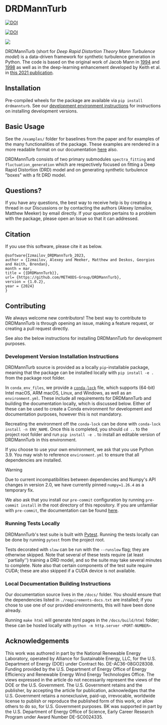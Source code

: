 # DRDMannTurb

[![DOI](https://zenodo.org/badge/649495955.svg)](https://doi.org/10.5281/zenodo.13922330)

[![DOI](https://camo.githubusercontent.com/8297af3b00072c1c2b0c4357a0ba3c8f3ac2517f4eb737eb020f3fa35fbdd13e/68747470733a2f2f6a6f73732e7468656f6a2e6f72672f7061706572732f31302e32313130352f6a6f73732e30363833382f7374617475732e737667)](https://doi.org/10.21105/joss.06838)

![](https://github.com/METHODS-Group/DRDMannTurb/assets/74629347/604fcde9-41e1-4671-8c10-b1493cadfa88)

DRDMannTurb (short for *Deep Rapid Distortion Theory Mann Turbulence model*) is a data-driven framework
for synthetic turbulence generation in Python.
The code is based on the original work of Jacob Mann in [1994](https://doi.org/10.1017/S0022112094001886) and [1998](https://doi.org/10.1016/S0266-8920(97)00036-2)
as well as in the deep-learning enhancement developed by Keith et al. in [this 2021 publication](https://arxiv.org/pdf/2107.11046.pdf). 

## Installation 

Pre-compiled wheels for the package are available via ``pip install drdmannturb``. 
See our [development environment instructions](#development-version-installation-instructions)
for instructions on installing development versions.

## Basic Usage

See the ``/examples/`` folder for baselines from the paper and for examples of the many functionalities of the package. These examples are rendered in a more readable
format on our documentation [here](https://methods-group.github.io/DRDMannTurb/examples.html) also.

DRDMannTurb consists of two primary submodules ``spectra_fitting`` and ``fluctuation_generation``
which are respectively focused on fitting a Deep Rapid Distortion (DRD) model and
on generating synthetic turbulence "boxes" with a fit DRD model.

## Questions?

If you have any questions, the best way to receive help is by creating a thread in our Discussions or by contacting the authors (Alexey Izmailov, Matthew Meeker) by email directly. If your question pertains to a problem with the package, please open an Issue so that it can addressed.

## Citation 

If you use this software, please cite it as below.

```
@software{Izmailov_DRDMannTurb_2023,
author = {Izmailov, Alexey and Meeker, Matthew and Deskos, Georgios and Keith, Brendan},
month = mar,
title = {{DRDMannTurb}},
url= {https://github.com/METHODS-Group/DRDMannTurb}, 
version = {1.0.2},
year = {2024}
}
```

## Contributing

We always welcome new contributors! The best way to contribute to DRDMannTurb is through opening an issue, making a feature request, or creating a pull request directly.

See also the below instructions for installing DRDMannTurb for development purposes.

### Development Version Installation Instructions 

DRDMannTurb source is provided as a locally ``pip``-installable package, meaning that
the package can be installed locally with `pip install -e .` from the package root folder.

In `conda_env_files`, we provide a [``conda-lock``](https://github.com/conda/conda-lock) file,
which supports (64-bit) Intel macOS, ARM macOS, Linux, and Windows,
as well as an `environment.yml`.
These include all requirements for DRDMannTurb and building the documentation locally,
which is discussed below.
Either of these can be used to create a Conda environment for development
and documentation purposes,
however this is not mandatory.

Recreating the environment off the ``conda-lock`` can be done with 
``conda-lock install -n ENV_NAME``. Once this is completed, you should ``cd ..`` to
the project root folder and run ``pip install -e .`` to install an editable version 
of DRDMannTurb in this environment.

If you choose to use your own environment, we ask that you use Python 3.9. You may wish
to reference `environment.yml` to ensure that all dependencies are installed.

> [!WARNING]
> Due to current incompatibilities between dependencies and Numpy's API
> changes in version 2.0, we have currently pinned ``numpy=1.26.4``
> as a temporary fix.


We also ask that you install our
``pre-commit`` configuration by running ``pre-commit install`` in the root directory 
of this repository. If you are unfamiliar with ``pre-commit``,
the documentation can be found [here](https://pre-commit.com/).

### Running Tests Locally

DRDMannTurb's test suite is built with [Pytest](https://docs.pytest.org/en/stable/). Running the tests locally can be done by running `pytest`
from the project root. 

Tests decorated with `slow` can be run with the `--runslow` flag; they are otherwise skipped. Note that several of these tests require (at least
``partially'') training a DRD model, and so the suite may take several minutes to complete.
Note also that certain components of the test suite require CUDA; these are also
skipped if a CUDA device is not available.

### Local Documentation Building Instructions 

Our documentation source lives in the ``/docs/`` folder. 
You should ensure that the dependencies listed in ``./requirements-docs.txt`` are installed;
if you chose to use one of our provided environments, this will have been done already.

Running ``make html`` will generate html pages in the ``/docs/build/html`` folder; these can be hosted locally with ``python -m http.server <PORT-NUMBER>``.

## Acknowledgements

This work was authored in part by the National Renewable Energy Laboratory, operated by Alliance for Sustainable Energy, LLC, for the U.S. Department of Energy (DOE) under Contract No. DE-AC36-08GO28308. Funding provided by the U.S. Department of Energy Office of Energy Efficiency and Renewable Energy Wind Energy Technologies Office. The views expressed in the article do not necessarily represent the views of the DOE or the U.S. Government. The U.S. Government retains and the publisher, by accepting the article for publication, acknowledges that the U.S. Government retains a nonexclusive, paid-up, irrevocable, worldwide license to publish or reproduce the published form of this work, or allow others to do so, for U.S. Government purposes. BK was supported in part by the U.S. Department of Energy Office of Science, Early Career Research Program under Award Number DE-SC0024335.
